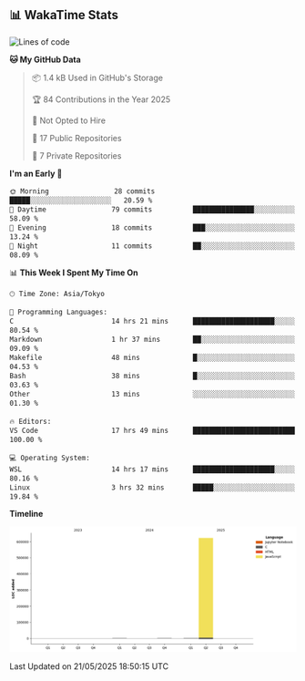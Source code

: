 ## 📊 WakaTime Stats

<!--START_SECTION:waka-->
![Lines of code](https://img.shields.io/badge/From%20Hello%20World%20I%27ve%20Written-627.9%20thousand%20lines%20of%20code-blue)

**🐱 My GitHub Data** 

> 📦 1.4 kB Used in GitHub's Storage 
 > 
> 🏆 84 Contributions in the Year 2025
 > 
> 🚫 Not Opted to Hire
 > 
> 📜 17 Public Repositories 
 > 
> 🔑 7 Private Repositories 
 > 
**I'm an Early 🐤** 

```text
🌞 Morning                28 commits          █████░░░░░░░░░░░░░░░░░░░░   20.59 % 
🌆 Daytime                79 commits          ███████████████░░░░░░░░░░   58.09 % 
🌃 Evening                18 commits          ███░░░░░░░░░░░░░░░░░░░░░░   13.24 % 
🌙 Night                  11 commits          ██░░░░░░░░░░░░░░░░░░░░░░░   08.09 % 
```


📊 **This Week I Spent My Time On** 

```text
🕑︎ Time Zone: Asia/Tokyo

💬 Programming Languages: 
C                        14 hrs 21 mins      ████████████████████░░░░░   80.54 % 
Markdown                 1 hr 37 mins        ██░░░░░░░░░░░░░░░░░░░░░░░   09.09 % 
Makefile                 48 mins             █░░░░░░░░░░░░░░░░░░░░░░░░   04.53 % 
Bash                     38 mins             █░░░░░░░░░░░░░░░░░░░░░░░░   03.63 % 
Other                    13 mins             ░░░░░░░░░░░░░░░░░░░░░░░░░   01.30 % 

🔥 Editors: 
VS Code                  17 hrs 49 mins      █████████████████████████   100.00 % 

💻 Operating System: 
WSL                      14 hrs 17 mins      ████████████████████░░░░░   80.16 % 
Linux                    3 hrs 32 mins       █████░░░░░░░░░░░░░░░░░░░░   19.84 % 
```

**Timeline**

![Lines of Code chart](https://raw.githubusercontent.com/Hen00af/Hen00af/main/assets/bar_graph.png)


 Last Updated on 21/05/2025 18:50:15 UTC
<!--END_SECTION:waka-->
